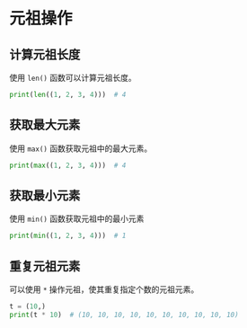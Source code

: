 # 元祖操作

## 计算元祖长度

使用 `len()` 函数可以计算元祖长度。

```python
print(len((1, 2, 3, 4)))  # 4
```

## 获取最大元素

使用 `max()` 函数获取元祖中的最大元素。

```python
print(max((1, 2, 3, 4)))  # 4
```

## 获取最小元素

使用 `min()` 函数获取元祖中的最小元素

```python
print(min((1, 2, 3, 4)))  # 1
```

## 重复元祖元素

可以使用 `*` 操作元祖，使其重复指定个数的元祖元素。

```python
t = (10,)
print(t * 10)  # (10, 10, 10, 10, 10, 10, 10, 10, 10, 10)
```

